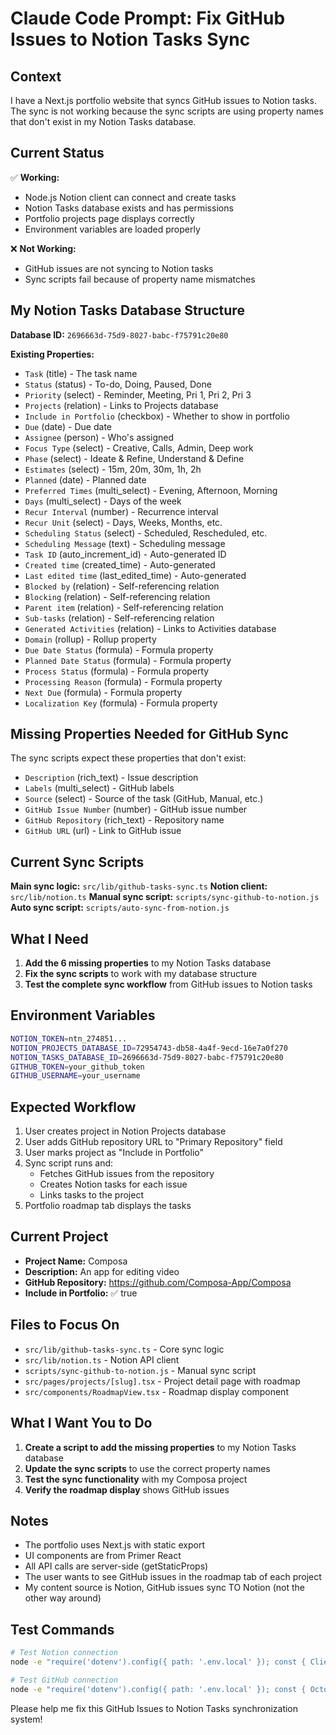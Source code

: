 # Claude Code Prompt: Fix GitHub Issues to Notion Tasks Sync

## Context
I have a Next.js portfolio website that syncs GitHub issues to Notion tasks. The sync is not working because the sync scripts are using property names that don't exist in my Notion Tasks database.

## Current Status
✅ **Working:**
- Node.js Notion client can connect and create tasks
- Notion Tasks database exists and has permissions
- Portfolio projects page displays correctly
- Environment variables are loaded properly

❌ **Not Working:**
- GitHub issues are not syncing to Notion tasks
- Sync scripts fail because of property name mismatches

## My Notion Tasks Database Structure
**Database ID:** `2696663d-75d9-8027-babc-f75791c20e80`

**Existing Properties:**
- `Task` (title) - The task name
- `Status` (status) - To-do, Doing, Paused, Done
- `Priority` (select) - Reminder, Meeting, Pri 1, Pri 2, Pri 3
- `Projects` (relation) - Links to Projects database
- `Include in Portfolio` (checkbox) - Whether to show in portfolio
- `Due` (date) - Due date
- `Assignee` (person) - Who's assigned
- `Focus Type` (select) - Creative, Calls, Admin, Deep work
- `Phase` (select) - Ideate & Refine, Understand & Define
- `Estimates` (select) - 15m, 20m, 30m, 1h, 2h
- `Planned` (date) - Planned date
- `Preferred Times` (multi_select) - Evening, Afternoon, Morning
- `Days` (multi_select) - Days of the week
- `Recur Interval` (number) - Recurrence interval
- `Recur Unit` (select) - Days, Weeks, Months, etc.
- `Scheduling Status` (select) - Scheduled, Rescheduled, etc.
- `Scheduling Message` (text) - Scheduling message
- `Task ID` (auto_increment_id) - Auto-generated ID
- `Created time` (created_time) - Auto-generated
- `Last edited time` (last_edited_time) - Auto-generated
- `Blocked by` (relation) - Self-referencing relation
- `Blocking` (relation) - Self-referencing relation
- `Parent item` (relation) - Self-referencing relation
- `Sub-tasks` (relation) - Self-referencing relation
- `Generated Activities` (relation) - Links to Activities database
- `Domain` (rollup) - Rollup property
- `Due Date Status` (formula) - Formula property
- `Planned Date Status` (formula) - Formula property
- `Process Status` (formula) - Formula property
- `Processing Reason` (formula) - Formula property
- `Next Due` (formula) - Formula property
- `Localization Key` (formula) - Formula property

## Missing Properties Needed for GitHub Sync
The sync scripts expect these properties that don't exist:
- `Description` (rich_text) - Issue description
- `Labels` (multi_select) - GitHub labels
- `Source` (select) - Source of the task (GitHub, Manual, etc.)
- `GitHub Issue Number` (number) - GitHub issue number
- `GitHub Repository` (rich_text) - Repository name
- `GitHub URL` (url) - Link to GitHub issue

## Current Sync Scripts
**Main sync logic:** `src/lib/github-tasks-sync.ts`
**Notion client:** `src/lib/notion.ts`
**Manual sync script:** `scripts/sync-github-to-notion.js`
**Auto sync script:** `scripts/auto-sync-from-notion.js`

## What I Need
1. **Add the 6 missing properties** to my Notion Tasks database
2. **Fix the sync scripts** to work with my database structure
3. **Test the complete sync workflow** from GitHub issues to Notion tasks

## Environment Variables
```bash
NOTION_TOKEN=ntn_274851...
NOTION_PROJECTS_DATABASE_ID=72954743-db58-4a4f-9ecd-16e7a0f270
NOTION_TASKS_DATABASE_ID=2696663d-75d9-8027-babc-f75791c20e80
GITHUB_TOKEN=your_github_token
GITHUB_USERNAME=your_username
```

## Expected Workflow
1. User creates project in Notion Projects database
2. User adds GitHub repository URL to "Primary Repository" field
3. User marks project as "Include in Portfolio"
4. Sync script runs and:
   - Fetches GitHub issues from the repository
   - Creates Notion tasks for each issue
   - Links tasks to the project
5. Portfolio roadmap tab displays the tasks

## Current Project
- **Project Name:** Composa
- **Description:** An app for editing video
- **GitHub Repository:** https://github.com/Composa-App/Composa
- **Include in Portfolio:** ✅ true

## Files to Focus On
- `src/lib/github-tasks-sync.ts` - Core sync logic
- `src/lib/notion.ts` - Notion API client
- `scripts/sync-github-to-notion.js` - Manual sync script
- `src/pages/projects/[slug].tsx` - Project detail page with roadmap
- `src/components/RoadmapView.tsx` - Roadmap display component

## What I Want You to Do
1. **Create a script to add the missing properties** to my Notion Tasks database
2. **Update the sync scripts** to use the correct property names
3. **Test the sync functionality** with my Composa project
4. **Verify the roadmap display** shows GitHub issues

## Notes
- The portfolio uses Next.js with static export
- UI components are from Primer React
- All API calls are server-side (getStaticProps)
- The user wants to see GitHub issues in the roadmap tab of each project
- My content source is Notion, GitHub issues sync TO Notion (not the other way around)

## Test Commands
```bash
# Test Notion connection
node -e "require('dotenv').config({ path: '.env.local' }); const { Client } = require('@notionhq/client'); const notion = new Client({ auth: process.env.NOTION_TOKEN }); notion.databases.retrieve({ database_id: process.env.NOTION_TASKS_DATABASE_ID }).then(db => console.log('Database:', db.title[0]?.plain_text)).catch(console.error);"

# Test GitHub connection
node -e "require('dotenv').config({ path: '.env.local' }); const { Octokit } = require('@octokit/rest'); const octokit = new Octokit({ auth: process.env.GITHUB_TOKEN }); octokit.rest.issues.listForRepo({ owner: 'Composa-App', repo: 'Composa', state: 'all' }).then(issues => console.log('GitHub issues:', issues.data.length)).catch(console.error);"
```

Please help me fix this GitHub Issues to Notion Tasks synchronization system!

